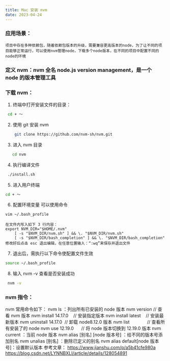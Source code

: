 ```yaml
---
title: Mac 安装 nvm
date: 2023-04-24
---
```


### 应用场景：

    项目中存在多种依赖包，随着依赖包版本的升级，需要兼容更高版本的node，为了让不同的项目能够正常运行，可以使用nvm管理node，下载多个node版本，在不同的项目中配置不同的node的环境

### 定义 nvm：nvm 全名 node.js version management，是一个 node 的版本管理工具

### 下载 nvm：

1.  终端中打开安装文件的目录：

```bash
 cd + ～
```

2.  使用 git 安装 nvm

```bash
    git clone https://github.com/nvm-sh/nvm.git
```

3.  进入 nvm 目录

```bash
   cd nvm
```

4.  执行编译文件

```bash
 ./install.sh
```

5.  进入用户终端

```bash
cd + ～
```

6.  配置环境变量 可以使用命令

```bash
vim ~/.bash_profile
```

    在文件内写入如下 3 行内容：
    export NVM_DIR="$HOME/.nvm"
        [ -s "$NVM_DIR/nvm.sh" ] && \. "$NVM_DIR/nvm.sh"
        [ -s "$NVM_DIR/bash_completion" ] && \. "$NVM_DIR/bash_completion"
    修改好后点击 esc 退出编辑，在任意位置输入：“:wq”来保存并退出文件

7.  退出后，需执行以下命令使配置文件生效

```bash
source ~/.bash_profile
```

8.  输入 nvm -v 查看是否安装成功

```bash
 nvm -v
```

### nvm 指令：

nvm 常用命令如下：
nvm ls ：列出所有已安装的 node 版本
nvm version // 查看 nvm 版本
nvm install 14.17.0    // 安装指定版本
nvm install latest    // 安装最新版本
nvm uninstall 14.17.0  // 卸载 node8.12.0 版本
nvm list              // 查看所有安装了的 node
nvm use 12.19.0      // 将 node 版本切换到 12.19.0 版本
nvm current ：当前 node 版本
nvm alias [别名] [node 版本号] ：给不同的版本号添加别名
nvm unalias [别名] ：删除已定义的别名
nvm alias default[node 版本号]：设置默认版本
参考文章：
https://www.jianshu.com/p/a5b41cfe980a
https://blog.csdn.net/LYNNBXLI/article/details/128054891
